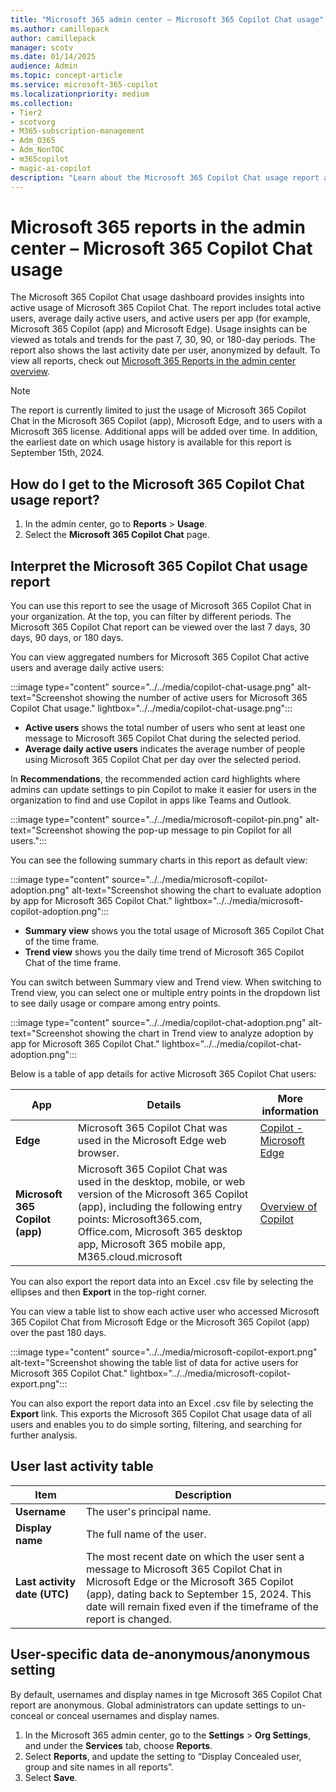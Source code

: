 ```yaml
---
title: "Microsoft 365 admin center – Microsoft 365 Copilot Chat usage"
ms.author: camillepack
author: camillepack
manager: scotv
ms.date: 01/14/2025
audience: Admin
ms.topic: concept-article
ms.service: microsoft-365-copilot
ms.localizationpriority: medium
ms.collection: 
- Tier2
- scotvorg
- M365-subscription-management
- Adm_O365
- Adm_NonTOC
- m365copilot
- magic-ai-copilot
description: "Learn about the Microsoft 365 Copilot Chat usage report and gain insights into the Microsoft 365 Copilot Chat activity in your organization."
---
```


# Microsoft 365 reports in the admin center – Microsoft 365 Copilot Chat usage

The Microsoft 365 Copilot Chat usage dashboard provides insights into active usage of Microsoft 365 Copilot Chat. The report includes total active users, average daily active users, and active users per app (for example, Microsoft 365 Copilot (app) and Microsoft Edge). Usage insights can be viewed as totals and trends for the past 7, 30, 90, or 180-day periods. The report also shows the last activity date per user, anonymized by default. To view all reports, check out [Microsoft 365 Reports in the admin center overview](activity-reports.md).

> [!NOTE]
> The report is currently limited to just the usage of Microsoft 365 Copilot Chat in the Microsoft 365 Copilot (app), Microsoft Edge, and to users with a Microsoft 365 license. Additional apps will be added over time. In addition, the earliest date on which usage history is available for this report is September 15th, 2024.

## How do I get to the Microsoft 365 Copilot Chat usage report?

1. In the admin center, go to **Reports** > **Usage**.
2. Select the **Microsoft 365 Copilot Chat** page.

## Interpret the Microsoft 365 Copilot Chat usage report

You can use this report to see the usage of Microsoft 365 Copilot Chat in your organization. At the top, you can filter by different periods. The Microsoft 365 Copilot Chat report can be viewed over the last 7 days, 30 days, 90 days, or 180 days.

You can view aggregated numbers for Microsoft 365 Copilot Chat active users and average daily active users:

:::image type="content" source="../../media/copilot-chat-usage.png" alt-text="Screenshot showing the number of active users for Microsoft 365 Copilot Chat usage." lightbox="../../media/copilot-chat-usage.png":::

- **Active users** shows the total number of users who sent at least one message to Microsoft 365 Copilot Chat during the selected period.
- **Average daily active users** indicates the average number of people using Microsoft 365 Copilot Chat per day over the selected period.

In **Recommendations**, the recommended action card highlights where admins can update settings to pin Copilot to make it easier for users in the organization to find and use Copilot in apps like Teams and Outlook.

:::image type="content" source="../../media/microsoft-copilot-pin.png" alt-text="Screenshot showing the pop-up message to pin Copilot for all users.":::

You can see the following summary charts in this report as default view:

:::image type="content" source="../../media/microsoft-copilot-adoption.png" alt-text="Screenshot showing the chart to evaluate adoption by app for Microsoft 365 Copilot Chat." lightbox="../../media/microsoft-copilot-adoption.png":::

- **Summary view** shows you the total usage of Microsoft 365 Copilot Chat of the time frame.
- **Trend view** shows you the daily time trend of Microsoft 365 Copilot Chat of the time frame.

You can switch between Summary view and Trend view. When switching to Trend view, you can select one or multiple entry points in the dropdown list to see daily usage or compare among entry points.

:::image type="content" source="../../media/copilot-chat-adoption.png" alt-text="Screenshot showing the chart in Trend view to analyze adoption by app for Microsoft 365 Copilot Chat." lightbox="../../media/copilot-chat-adoption.png":::

Below is a table of app details for active Microsoft 365 Copilot Chat users:

| App               | Details                                                                 | More information |
|-------------------|-------------------------------------------------------------------------|------------------|
| **Edge**          | Microsoft 365 Copilot Chat was used in the Microsoft Edge web browser.                     | [Copilot - Microsoft Edge](https://www.microsoft.com/edge/features/copilot) |
| **Microsoft 365 Copilot (app)** | Microsoft 365 Copilot Chat was used in the desktop, mobile, or web version of the Microsoft 365 Copilot (app), including the following entry points: Microsoft365.com, Office.com, Microsoft 365 desktop app, Microsoft 365 mobile app, M365.cloud.microsoft | [Overview of Copilot](/copilot/overview) |

You can also export the report data into an Excel .csv file by selecting the ellipses and then **Export** in the top-right corner.

You can view a table list to show each active user who accessed Microsoft 365 Copilot Chat from Microsoft Edge or the Microsoft 365 Copilot (app) over the past 180 days.

:::image type="content" source="../../media/microsoft-copilot-export.png" alt-text="Screenshot showing the table list of data for active users for Microsoft 365 Copilot Chat." lightbox="../../media/microsoft-copilot-export.png":::

You can also export the report data into an Excel .csv file by selecting the **Export** link. This exports the Microsoft 365 Copilot Chat usage data of all users and enables you to do simple sorting, filtering, and searching for further analysis.

## User last activity table

| Item                        | Description                                                                 |
|-----------------------------|-----------------------------------------------------------------------------|
| **Username**                | The user's principal name.                                                  |
| **Display name**            | The full name of the user.                                                  |
| **Last activity date (UTC)**| The most recent date on which the user sent a message to Microsoft 365 Copilot Chat in Microsoft Edge or the Microsoft 365 Copilot (app), dating back to September 15, 2024. This date will remain fixed even if the timeframe of the report is changed. |

## User-specific data de-anonymous/anonymous setting

By default, usernames and display names in tge Microsoft 365 Copilot Chat report are anonymous. Global administrators can update settings to un-conceal or conceal usernames and display names.

1. In the Microsoft 365 admin center, go to the **Settings** > **Org Settings**, and under the **Services** tab, choose **Reports**.
2. Select **Reports**, and update the setting to “Display Concealed user, group and site names in all reports”.
3. Select **Save**.

